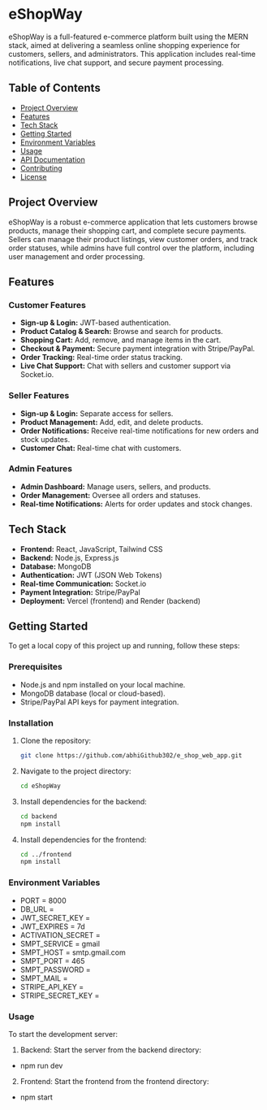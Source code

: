 # eShopWay

eShopWay is a full-featured e-commerce platform built using the MERN stack, aimed at delivering a seamless online shopping experience for customers, sellers, and administrators. This application includes real-time notifications, live chat support, and secure payment processing.

## Table of Contents

- [Project Overview](#project-overview)
- [Features](#features)
- [Tech Stack](#tech-stack)
- [Getting Started](#getting-started)
- [Environment Variables](#environment-variables)
- [Usage](#usage)
- [API Documentation](#api-documentation)
- [Contributing](#contributing)
- [License](#license)

## Project Overview

eShopWay is a robust e-commerce application that lets customers browse products, manage their shopping cart, and complete secure payments. Sellers can manage their product listings, view customer orders, and track order statuses, while admins have full control over the platform, including user management and order processing.

## Features

### Customer Features

- **Sign-up & Login:** JWT-based authentication.
- **Product Catalog & Search:** Browse and search for products.
- **Shopping Cart:** Add, remove, and manage items in the cart.
- **Checkout & Payment:** Secure payment integration with Stripe/PayPal.
- **Order Tracking:** Real-time order status tracking.
- **Live Chat Support:** Chat with sellers and customer support via Socket.io.

### Seller Features

- **Sign-up & Login:** Separate access for sellers.
- **Product Management:** Add, edit, and delete products.
- **Order Notifications:** Receive real-time notifications for new orders and stock updates.
- **Customer Chat:** Real-time chat with customers.

### Admin Features

- **Admin Dashboard:** Manage users, sellers, and products.
- **Order Management:** Oversee all orders and statuses.
- **Real-time Notifications:** Alerts for order updates and stock changes.

## Tech Stack

- **Frontend:** React, JavaScript, Tailwind CSS
- **Backend:** Node.js, Express.js
- **Database:** MongoDB
- **Authentication:** JWT (JSON Web Tokens)
- **Real-time Communication:** Socket.io
- **Payment Integration:** Stripe/PayPal
- **Deployment:** Vercel (frontend) and Render (backend)

## Getting Started

To get a local copy of this project up and running, follow these steps:

### Prerequisites

- Node.js and npm installed on your local machine.
- MongoDB database (local or cloud-based).
- Stripe/PayPal API keys for payment integration.

### Installation

1. Clone the repository:
   ```bash
   git clone https://github.com/abhiGithub302/e_shop_web_app.git

2. Navigate to the project directory:
   ```bash
   cd eShopWay

3. Install dependencies for the backend:
   ```bash
   cd backend
   npm install

4. Install dependencies for the frontend:
   ```bash
   cd ../frontend
   npm install

### Environment Variables
- PORT = 8000
- DB_URL = 
- JWT_SECRET_KEY = 
- JWT_EXPIRES = 7d
- ACTIVATION_SECRET = 
- SMPT_SERVICE = gmail
- SMPT_HOST = smtp.gmail.com
- SMPT_PORT = 465 
- SMPT_PASSWORD = 
- SMPT_MAIL = 
- STRIPE_API_KEY = 
- STRIPE_SECRET_KEY = 

### Usage
To start the development server:
 1. Backend: Start the server from the backend directory:
 - npm run dev
 2. Frontend: Start the frontend from the frontend directory:
 - npm start








   
